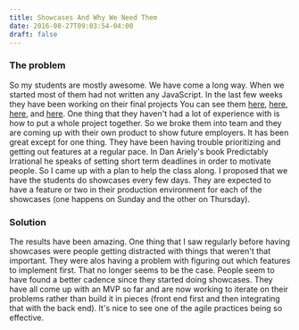 ```yaml
---
title: Showcases And Why We Need Them
date: 2016-08-27T09:03:54-04:00
draft: false
---
```

### The problem
So my students are mostly awesome.
We have come a long way.
When we started most of them had not written any JavaScript.
In the last few weeks they have been working on their final projects
You can see them [here](https://github.com/aesTechx/special-ed), [here](https://github.com/tech-crunch/lets-hangout), [here](https://github.com/StirTech/TeamUp), and [here](https://github.com/Sportitsu/Zarad).
One thing that they haven't had a lot of experience with is how to put a whole project together.
So we broke them into team and they are coming up with their own product to show future employers.
It has been great except for one thing.
They have been having trouble prioritizing and getting out features at a regular pace.
In Dan Ariely's book Predictably Irrational he speaks of setting short term deadlines in order to motivate people.
So I came up with a plan to help the class along.
I proposed that we have the students do showcases every few days.
They are expected to have a feature or two in their production environment for each of the showcases (one happens on Sunday and the other on Thursday).
### Solution
The results have been amazing.
One thing that I saw regularly before having showcases were people getting distracted with things that weren't that important.
They were alos having a problem with figuring out which features to implement first.
That no longer seems to be the case.
People seem to have found a better cadence since they started doing showcases.
They have all come up with an MVP so far and are now working to iterate on their problems rather than build it in pieces (front end first and then integrating that with the back end).
It's nice to see one of the agile practices being so effective.
